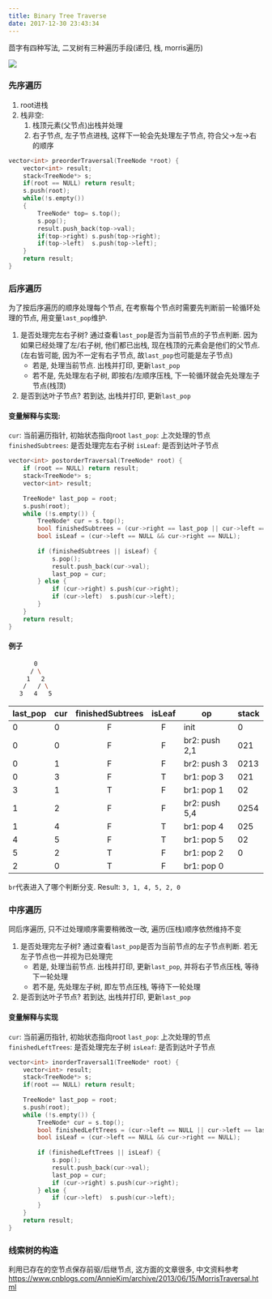 ```yaml
---
title: Binary Tree Traverse
date: 2017-12-30 23:43:34
---
```


茴字有四种写法, 二叉树有三种遍历手段(递归, 栈, morris遍历)

<!--more-->

![](https://my-imgshare.oss-cn-shenzhen.aliyuncs.com/50592758_p0.jpg)

### 先序遍历
1. root进栈
2. 栈非空:
    1. 栈顶元素(父节点)出栈并处理
    2. 右子节点, 左子节点进栈, 这样下一轮会先处理左子节点, 符合父->左->右的顺序

```c++
vector<int> preorderTraversal(TreeNode *root) {
    vector<int> result;
    stack<TreeNode*> s;
    if(root == NULL) return result;
    s.push(root);
    while(!s.empty())
    {
        TreeNode* top= s.top();
        s.pop();
        result.push_back(top->val);
        if(top->right) s.push(top->right);
        if(top->left)  s.push(top->left);
    }
    return result;
}
```

### 后序遍历
为了按后序遍历的顺序处理每个节点, 在考察每个节点时需要先判断前一轮循环处理的节点, 用变量`last_pop`维护.

1. 是否处理完左右子树? 通过查看`last_pop`是否为当前节点的子节点判断. 因为如果已经处理了左/右子树, 他们都已出栈, 现在栈顶的元素会是他们的父节点. (左右皆可能, 因为不一定有右子节点, 故`last_pop`也可能是左子节点)
    - 若是, 处理当前节点. 出栈并打印, 更新`last_pop`
    - 若不是, 先处理左右子树, 即按右/左顺序压栈, 下一轮循环就会先处理左子节点(栈顶)
2. 是否到达叶子节点? 若到达, 出栈并打印, 更新`last_pop`

#### 变量解释与实现:
`cur`: 当前遍历指针, 初始状态指向root
`last_pop`: 上次处理的节点
`finishedSubtrees`: 是否处理完左右子树
`isLeaf`: 是否到达叶子节点
```c++
vector<int> postorderTraversal(TreeNode* root) {
    if (root == NULL) return result;
    stack<TreeNode*> s;
    vector<int> result;  
    
    TreeNode* last_pop = root;
    s.push(root);        
    while (!s.empty()) {
        TreeNode* cur = s.top();
        bool finishedSubtrees = (cur->right == last_pop || cur->left == last_pop);
        bool isLeaf = (cur->left == NULL && cur->right == NULL);
        
        if (finishedSubtrees || isLeaf) {
            s.pop();
            result.push_back(cur->val);
            last_pop = cur;
        } else {
            if (cur->right) s.push(cur->right);
            if (cur->left)  s.push(cur->left);
        }
    }
    return result;
}
```

#### 例子
```bash
       0
      / \
     1   2
    /   / \
   3   4   5
```

|last_pop|cur|finishedSubtrees|isLeaf|op|stack|
|-|-|:-:|:-:|-|-|
|0|0|F|F|init|0|
|0|0|F|F|br2: push 2,1|021|
|0|1|F|F|br2: push 3|0213|
|0|3|F|T|br1: pop 3|021|
|3|1|T|F|br1: pop 1|02|
|1|2|F|F|br2: push 5,4|0254|
|1|4|F|T|br1: pop 4|025|
|4|5|F|T|br1: pop 5|02|
|5|2|T|F|br1: pop 2|0|
|2|0|T|F|br1: pop 0||

`br`代表进入了哪个判断分支.
Result: `3, 1, 4, 5, 2, 0`


### 中序遍历
同后序遍历, 只不过处理顺序需要稍微改一改, 遍历(压栈)顺序依然维持不变

1. 是否处理完左子树? 通过查看`last_pop`是否为当前节点的左子节点判断. 若无左子节点也一并视为已处理完
    - 若是, 处理当前节点. 出栈并打印, 更新`last_pop`, 并将右子节点压栈, 等待下一轮处理
    - 若不是, 先处理左子树, 即左节点压栈, 等待下一轮处理
2. 是否到达叶子节点? 若到达, 出栈并打印, 更新`last_pop`

#### 变量解释与实现
`cur`: 当前遍历指针, 初始状态指向root
`last_pop`: 上次处理的节点
`finishedLeftTrees`: 是否处理完左子树
`isLeaf`: 是否到达叶子节点
```c++
vector<int> inorderTraversal1(TreeNode* root) {
    vector<int> result;
    stack<TreeNode*> s;
    if(root == NULL) return result;
    
    TreeNode* last_pop = root;
    s.push(root);
    while (!s.empty()) {
        TreeNode* cur = s.top();
        bool finishedLeftTrees = (cur->left == NULL || cur->left == last_pop);
        bool isLeaf = (cur->left == NULL && cur->right == NULL);
        
        if (finishedLeftTrees || isLeaf) {
            s.pop();
            result.push_back(cur->val);
            last_pop = cur;
            if (cur->right) s.push(cur->right);
        } else {
            if (cur->left)  s.push(cur->left);
        }
    }
    return result;
}
```

### 线索树的构造

利用已存在的空节点保存前驱/后继节点, 这方面的文章很多, 中文资料参考
https://www.cnblogs.com/AnnieKim/archive/2013/06/15/MorrisTraversal.html